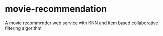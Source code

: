# movie-recommendation
A movie recommender web service with KNN and item based collaborative filtering algorithm
